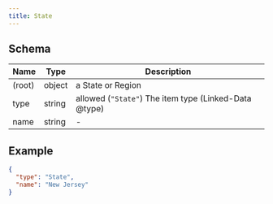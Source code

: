 ```yaml
---
title: State
---
```

## Schema

| Name | Type | Description |
|---|---|---|
| (root) | object | a State or Region |
| type | string | allowed (`"State"`) The item type (Linked-Data @type) |
| name | string | - |

## Example



```json
{
  "type": "State",
  "name": "New Jersey"
}
```
